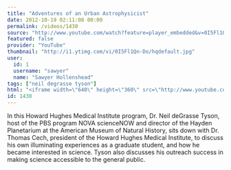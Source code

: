 ```yaml
---
title: "Adventures of an Urban Astrophysicist"
date: 2012-10-19 02:11:08 00:00
permalink: /videos/1430
source: "http://www.youtube.com/watch?feature=player_embedded&v=0I5Fl1Qn-Do"
featured: false
provider: "YouTube"
thumbnail: "http://i1.ytimg.com/vi/0I5Fl1Qn-Do/hqdefault.jpg"
user:
  id: 1
  username: "sawyer"
  name: "Sawyer Hollenshead"
tags: ["neil degrasse tyson"]
html: "<iframe width=\"640\" height=\"360\" src=\"http://www.youtube.com/embed/0I5Fl1Qn-Do?wmode=transparent&fs=1&feature=oembed\" frameborder=\"0\" allowfullscreen></iframe>"
id: 1430
---
```


In this Howard Hughes Medical Institute program, Dr. Neil deGrasse Tyson, host of the PBS program NOVA scienceNOW and director of the Hayden Planetarium at the American Museum of Natural History, sits down with Dr. Thomas Cech, president of the Howard Hughes Medical Institute, to discuss his own illuminating experiences as a graduate student, and how he became interested in science. Tyson also discusses his outreach success in making science accessible to the general public.
